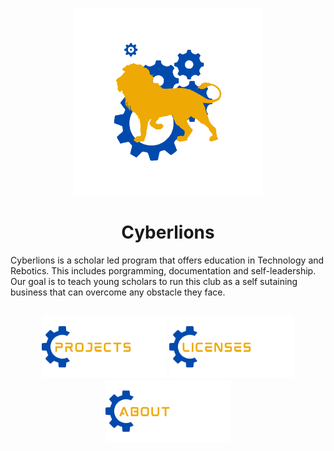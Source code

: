 <p align="center"><img src="https://github.com/CarlosIsCringe/Cyberlions/blob/main/Branding/ROBOTICS.png" height="300"></p>

<h1 align="center">Cyberlions</h1>

Cyberlions is a scholar led program that offers education in Technology and Rebotics. This includes porgramming, documentation and self-leadership. Our goal is to teach young scholars to run this club as a self sutaining business that can overcome any obstacle they face.

##

<p align="center">
<a href="#"><img src="https://github.com/CarlosIsCringe/Cyberlions/blob/main/Branding/PROJECTS.png" height="100"></a>
<a href="#"><img src="https://github.com/CarlosIsCringe/Cyberlions/blob/main/Branding/LICENSES.png" height="100"></a>
<a href="#"><img src="https://github.com/CarlosIsCringe/Cyberlions/blob/main/Branding/ABOUT.png" height="100"></a>
</p>
